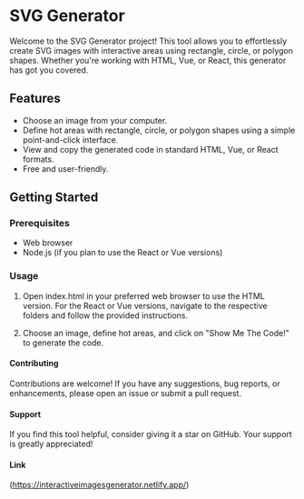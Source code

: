 # SVG Generator

Welcome to the SVG Generator project! This tool allows you to effortlessly create SVG images with interactive areas using rectangle, circle, or polygon shapes. Whether you're working with HTML, Vue, or React, this generator has got you covered.

## Features

- Choose an image from your computer.
- Define hot areas with rectangle, circle, or polygon shapes using a simple point-and-click interface.
- View and copy the generated code in standard HTML, Vue, or React formats.
- Free and user-friendly.

## Getting Started

### Prerequisites

- Web browser
- Node.js (if you plan to use the React or Vue versions)

### Usage

1. Open index.html in your preferred web browser to use the HTML version. For the React or Vue versions, navigate to the respective folders and follow the provided instructions.

2. Choose an image, define hot areas, and click on "Show Me The Code!" to generate the code.

#### Contributing
Contributions are welcome! If you have any suggestions, bug reports, or enhancements, please open an issue or submit a pull request.

#### Support
If you find this tool helpful, consider giving it a star on GitHub. Your support is greatly appreciated!

#### Link
(https://interactiveimagesgenerator.netlify.app/)
